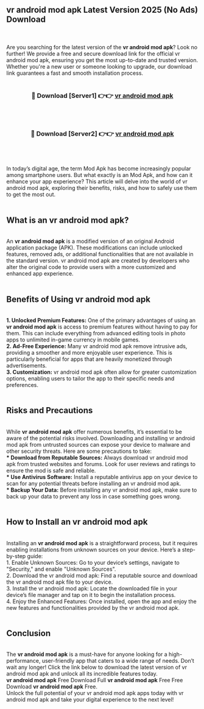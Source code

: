 ## vr android mod apk Latest Version 2025 (No Ads) Download
<br><br>
Are you searching for the latest version of the <strong>vr android mod apk</strong>? Look no further! We provide a free and secure download link for the official vr android mod apk, ensuring you get the most up-to-date and trusted version. Whether you're a new user or someone looking to upgrade, our download link guarantees a fast and smooth installation process.
<br>
<br>
<div align="center">
<h3>🔴 Download [Server1] 👉👉 <a href="https://modyolo.store/vr_android_mod_apk">vr android mod apk</a></h3><br>
<br>
<h3>🔴 Download [Server2] 👉👉 <a href="https://modyolo.store/vr_android_mod_apk">vr android mod apk</a></h3><br>
</div>
<br>
<br>
In today’s digital age, the term Mod Apk has become increasingly popular among smartphone users. But what exactly is an Mod Apk, and how can it enhance your app experience? This article will delve into the world of vr android mod apk, exploring their benefits, risks, and how to safely use them to get the most out.
<br>
<br>
<h2>What is an vr android mod apk?</h2>
<br>
An <strong>vr android mod apk</strong> is a modified version of an original Android application package (APK). These modifications can include unlocked features, removed ads, or additional functionalities that are not available in the standard version. vr android mod apk are created by developers who alter the original code to provide users with a more customized and enhanced app experience.
<br>
<br>
<h2>Benefits of Using vr android mod apk</h2>
<br>
<strong> 1. Unlocked Premium Features:</strong> One of the primary advantages of using an <strong>vr android mod apk</strong> is access to premium features without having to pay for them. This can include everything from advanced editing tools in photo apps to unlimited in-game currency in mobile games.
<br>
<strong> 2. Ad-Free Experience:</strong> Many vr android mod apk remove intrusive ads, providing a smoother and more enjoyable user experience. This is particularly beneficial for apps that are heavily monetized through advertisements.
<br>
<strong> 3. Customization:</strong> vr android mod apk often allow for greater customization options, enabling users to tailor the app to their specific needs and preferences.
<br>
<br>
<h2>Risks and Precautions</h2>
<br>
While <strong>vr android mod apk</strong> offer numerous benefits, it’s essential to be aware of the potential risks involved. Downloading and installing vr android mod apk from untrusted sources can expose your device to malware and other security threats. Here are some precautions to take:
<br>
<strong> * Download from Reputable Sources:</strong> Always download vr android mod apk from trusted websites and forums. Look for user reviews and ratings to ensure the mod is safe and reliable.
<br>
<strong> * Use Antivirus Software:</strong> Install a reputable antivirus app on your device to scan for any potential threats before installing an vr android mod apk.
<br>
<strong> * Backup Your Data:</strong> Before installing any vr android mod apk, make sure to back up your data to prevent any loss in case something goes wrong.
<br>
<br>
<h2>How to Install an vr android mod apk</h2>
<br>
Installing an <strong>vr android mod apk</strong> is a straightforward process, but it requires enabling installations from unknown sources on your device. Here’s a step-by-step guide:
<br>
 1. Enable Unknown Sources: Go to your device’s settings, navigate to "Security," and enable "Unknown Sources".
<br>
 2. Download the vr android mod apk: Find a reputable source and download the vr android mod apk file to your device.
<br>
 3. Install the vr android mod apk: Locate the downloaded file in your device’s file manager and tap on it to begin the installation process.
<br>
 4. Enjoy the Enhanced Features: Once installed, open the app and enjoy the new features and functionalities provided by the vr android mod apk.
<br>
<br>
<h2><strong>Conclusion</strong></h2>
<br>
The <strong>vr android mod apk</strong> is a must-have for anyone looking for a high-performance, user-friendly app that caters to a wide range of needs. Don’t wait any longer! Click the link below to download the latest version of vr android mod apk and unlock all its incredible features today.
<br>
<strong>vr android mod apk</strong> Free Download Full <strong>vr android mod apk</strong> Free Free Download <strong>vr android mod apk</strong> Free.
<br>
Unlock the full potential of your vr android mod apk apps today with vr android mod apk and take your digital experience to the next level!

